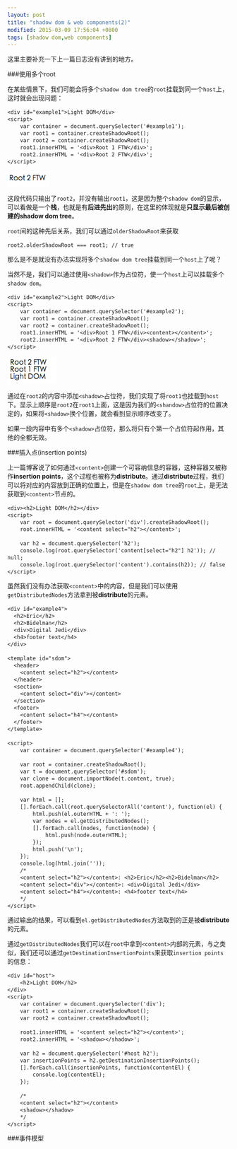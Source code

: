 ```yaml
---
layout: post
title: "shadow dom & web components(2)"
modified: 2015-03-09 17:56:04 +0800
tags: [shadow dom,web components]
---
```


这里主要补充一下上一篇日志没有讲到的地方。

###使用多个root

在某些情景下，我们可能会将多个`shadow dom tree`的`root`挂载到同一个`host`上，这时就会出现问题：

	<div id="example1">Light DOM</div>
	<script>
		var container = document.querySelector('#example1');
		var root1 = container.createShadowRoot();
		var root2 = container.createShadowRoot();
		root1.innerHTML = '<div>Root 1 FTW</div>';
		root2.innerHTML = '<div>Root 2 FTW</div>';
	</script>

![image](https://raw.githubusercontent.com/tobeyouth/tobeyouth.github.com/master/_postsimage/webcomponents-9.png)

这段代码只输出了`root2`，并没有输出`root1`，这是因为整个`shadow dom`的显示，可以看做是一个**栈**，也就是有**后进先出**的原则，在这里的体现就是**只显示最后被创建的shadow dom tree**。

`root`间的这种先后关系，我们可以通过`olderShadowRoot`来获取

	root2.olderShadowRoot === root1; // true
	

那么是不是就没有办法实现将多个`shadow dom tree`挂载到同一个`host`上了呢？

当然不是，我们可以通过使用`<shadow>`作为占位符，使一个`host`上可以挂载多个`shadow dom`。

	<div id="example2">Light DOM</div>
	<script>
		var container = document.querySelector('#example2');
		var root1 = container.createShadowRoot();
		var root2 = container.createShadowRoot();
		root1.innerHTML = '<div>Root 1 FTW</div><content></content>';
		root2.innerHTML = '<div>Root 2 FTW</div><shadow></shadow>';
	</script>


![image](https://raw.githubusercontent.com/tobeyouth/tobeyouth.github.com/master/_postsimage/webcomponents-10.png)

通过在`root2`的内容中添加`<shadow>`占位符，我们实现了将`root1`也挂载到`host`下。显示上顺序是`root2`在`root1`上面，这是因为我们的`<shandow>`占位符的位置决定的，如果将`<shadow>`换个位置，就会看到显示顺序改变了。

如果一段内容中有多个`<shadow>`占位符，那么将只有个第一个占位符起作用，其他的全都无效。


###插入点(insertion points)

上一篇博客说了如何通过`<content>`创建一个可容纳信息的容器，这种容器又被称作**insertion points**，这个过程也被称为**distribute**。通过**distribute**过程，我们可以将对应的内容放到正确的位置上，但是在`shadow dom tree`的`root`上，是无法获取到`<content>`节点的。

	<div><h2>Light DOM</h2></div>
	<script>
		var root = document.querySelector('div').createShadowRoot();
		root.innerHTML = '<content select="h2"></content>';

		var h2 = document.querySelector('h2');
		console.log(root.querySelector('content[select="h2"] h2')); // null;
		console.log(root.querySelector('content').contains(h2)); // false
	</script>
	

虽然我们没有办法获取`<content>`中的内容，但是我们可以使用`getDistributedNodes`方法拿到被**distribute**的元素。

	<div id="example4">
	  <h2>Eric</h2>
	  <h2>Bidelman</h2>
	  <div>Digital Jedi</div>
	  <h4>footer text</h4>
	</div>

	<template id="sdom">
	  <header>
	    <content select="h2"></content>
	  </header>
	  <section>
	    <content select="div"></content>
	  </section>
	  <footer>
	    <content select="h4"></content>
	  </footer>
	</template>

	<script>
		var container = document.querySelector('#example4');

		var root = container.createShadowRoot();
		var t = document.querySelector('#sdom');
		var clone = document.importNode(t.content, true);
		root.appendChild(clone);

		var html = [];
		[].forEach.call(root.querySelectorAll('content'), function(el) {
		 	html.push(el.outerHTML + ': ');
		 	var nodes = el.getDistributedNodes();
		 	[].forEach.call(nodes, function(node) {
				html.push(node.outerHTML);
			});
			html.push('\n');
		});
		console.log(html.join(''));
		/*
		<content select="h2"></content>: <h2>Eric</h2><h2>Bidelman</h2>
		<content select="div"></content>: <div>Digital Jedi</div>
		<content select="h4"></content>: <h4>footer text</h4>
		*/
	</script>
	
通过输出的结果，可以看到`el.getDistributedNodes`方法取到的正是被**distribute**的元素。

通过`getDistributedNodes`我们可以在`root`中拿到`<content>`内部的元素，与之类似，我们还可以通过`getDestinationInsertionPoints`来获取`insertion points`的信息：

	<div id="host">
		<h2>Light DOM</h2>
	</div>
	<script>
		var container = document.querySelector('div');
	 	var root1 = container.createShadowRoot();
		var root2 = container.createShadowRoot();
	 	
	 	root1.innerHTML = '<content select="h2"></content>';
	 	root2.innerHTML = '<shadow></shadow>';

	 	var h2 = document.querySelector('#host h2');
	 	var insertionPoints = h2.getDestinationInsertionPoints();
		[].forEach.call(insertionPoints, function(contentEl) {
			console.log(contentEl);
	 	});
	 	
	 	/*
	 	<content select=​"h2">​</content>​
		<shadow>​</shadow>​
	 	*/
	</script>
	

###事件模型




	